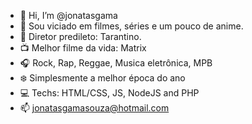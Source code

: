 - 👋 Hi, I’m @jonatasgama
- 👀 Sou viciado em filmes, séries e um pouco de anime.
- :movie_camera: Diretor predileto: Tarantino.
- :tv: Melhor filme da vida: Matrix
- :headphones: Rock, Rap, Reggae, Musica eletrônica, MPB
- :snowflake: Simplesmente a melhor época do ano
- :computer: Techs: HTML/CSS, JS, NodeJS and PHP
- 📫 jonatasgamasouza@hotmail.com

<!---
jonatasgama/jonatasgama is a ✨ special ✨ repository because its `README.md` (this file) appears on your GitHub profile.
You can click the Preview link to take a look at your changes.
--->
